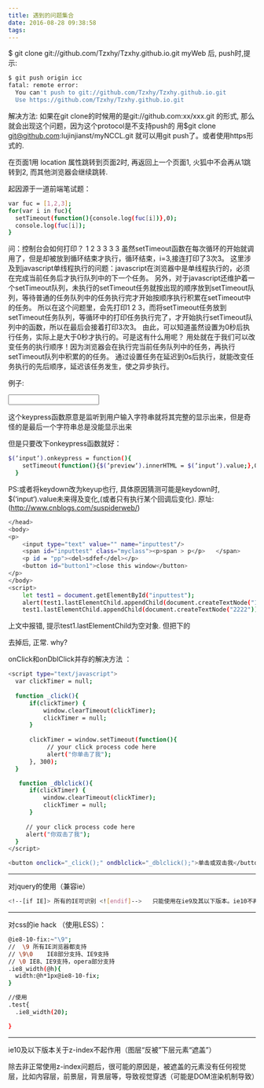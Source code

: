 ```yaml
---
title: 遇到的问题集合
date: 2016-08-28 09:38:58
tags: 
---
```


$ git clone git://github.com/Tzxhy/Tzxhy.github.io.git myWeb
后, push时,提示:
``` bash
$ git push origin icc
fatal: remote error:
  You can't push to git://github.com/Tzxhy/Tzxhy.github.io.git
  Use https://github.com/Tzxhy/Tzxhy.github.io.git
```
<!--more-->
解决方法:
如果在git clone的时候用的是git://github.com:xx/xxx.git 的形式, 那么就会出现这个问题，因为这个protocol是不支持push的
用$git clone git@github.com:lujinjianst/myNCCL.git
就可以用git push了。或者使用https形式的.

在页面1用 location 属性跳转到页面2时, 再返回上一个页面1, 火狐中不会再从1跳转到2, 而其他浏览器会继续跳转.



起因源于一道前端笔试题：

``` bash
var fuc = [1,2,3];
for(var i in fuc){
  setTimeout(function(){console.log(fuc[i])},0);
  console.log(fuc[i]);
}
```
问：控制台会如何打印？
1 2 3 3 3 3 
虽然setTimeout函数在每次循环的开始就调用了，但是却被放到循环结束才执行，循环结束，i=3,接连打印了3次3。
这里涉及到javascript单线程执行的问题：javascript在浏览器中是单线程执行的，必须在完成当前任务后才执行队列中的下一个任务。
另外，对于javascript还维护着一个setTimeout队列，未执行的setTimeout任务就按出现的顺序放到setTimeout队列，等待普通的任务队列中的任务执行完才开始按顺序执行积累在setTimeout中的任务。
所以在这个问题里，会先打印1 2 3，而将setTimeout任务放到setTimeout任务队列，等循环中的打印任务执行完了，才开始执行setTimeout队列中的函数，所以在最后会接着打印3次3。
由此，可以知道虽然设置为0秒后执行任务，实际上是大于0秒才执行的。可是这有什么用呢？
用处就在于我们可以改变任务的执行顺序！因为浏览器会在执行完当前任务队列中的任务，再执行setTimeout队列中积累的的任务。
通过设置任务在延迟到0s后执行，就能改变任务执行的先后顺序，延迟该任务发生，使之异步执行。

例子:
<!DOCTYPE html>
<html lang="zh-cmn-Hans">
  <head>
    <title>
      图
    </title>
    <meta charset="utf-8">
  </head>
  <body>
  <p>
    <input type="text" id="input" value=""/>
    <span id="preview"></span>
  </p>
  </body>   
<script type="text/javascript">
(function(){
  function $(id){
    return document.getElementById(id);
  }
  $(‘input‘).onkeypress = function(){
    $(‘preview‘).innerHTML = this.value;
  }
})();
</script>
</html>

这个keypress函数原意是监听到用户输入字符串就将其完整的显示出来，但是奇怪的是最后一个字符串总是没能显示出来

但是只要改下onkeypress函数就好：
``` bash
$(‘input‘).onkeypress = function(){
    setTimeout(function(){$(‘preview‘).innerHTML = $(‘input‘).value;},0);
  }
```
PS:或者将keydown改为keyup也行, 具体原因猜测可能是keydown时, $(‘input‘).value未来得及变化,(或者只有执行某个回调后变化).
原址:   (http://www.cnblogs.com/suspiderweb/)



``` bash
</head>
<body>
<p>
    <input type="text" value="" name="inputtest"/>
    <span id="inputtest" class="myclass"><p>span > p</p>   </span>
    <p id = "pp"><del>sdfef</del></p>
    <button id="button1">close this window</button>
</p>
</body>
<script>
    let test1 = document.getElementById("inputtest");
    alert(test1.lastElementChild.appendChild(document.createTextNode("1111")));
    test1.lastElementChild.appendChild(document.createTextNode("2222"))
```
上文中报错, 提示test1.lastElementChild为空对象. 但把<body>下的<p>去掉后, 正常. why?


onClick和onDblClick并存的解决方法 ：
``` bash
<script type="text/javascript">
  var clickTimer = null;
  
  function _click(){
      if(clickTimer) {
          window.clearTimeout(clickTimer);
          clickTimer = null;
      }
      
      clickTimer = window.setTimeout(function(){
           // your click process code here
           alert("你单击了我");
      }, 300);
  }

   function _dblclick(){
      if(clickTimer) {
          window.clearTimeout(clickTimer);
          clickTimer = null;
      }
      
     // your click process code here
     alert("你双击了我");
  }
</script>

<button onclick="_click();" ondblclick="_dblclick();">单击或双击我</button>
```

---

对jquery的使用（兼容ie）
```bash
<!--[if IE]> 所有的IE可识别 <![endif]-->   只能使用在ie9及其以下版本。ie10不再识别这种语法。

```

---
对css的ie hack （使用LESS）：
```bash
@ie8-10-fix:~"\9";
//  \9 所有IE浏览器都支持 
// \9\0    IE8部分支持、IE9支持
// \0 IE8、IE9支持，opera部分支持
.ie8_width(@h){
  width:@h*1px@ie8-10-fix;
}

//使用
.test{
  .ie8_width(20);

}
```

---
ie10及以下版本关于z-index不起作用（图层“反被”下层元素“遮盖”）

除去非正常使用z-index问题后，很可能的原因是，被遮盖的元素没有任何视觉层，比如内容层，前景层，背景层等，导致视觉穿透（可能是DOM渲染机制导致）











